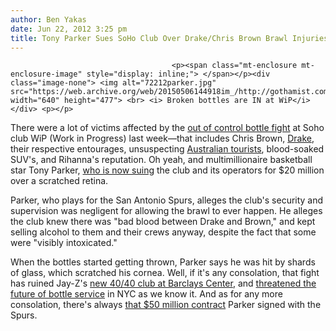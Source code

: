```yaml
---
author: Ben Yakas
date: Jun 22, 2012 3:25 pm
title: Tony Parker Sues SoHo Club Over Drake/Chris Brown Brawl Injuries
---
```


	
										<p><span class="mt-enclosure mt-enclosure-image" style="display: inline;"> </span></p><div class="image-none"> <img alt="72212parker.jpg" src="https://web.archive.org/web/20150506144918im_/http://gothamist.com/attachments/byakas/72212parker.jpg" width="640" height="477"> <br> <i> Broken bottles are IN at WiP</i></div> <p></p>

<p>There were a lot of victims affected by the <a href="https://web.archive.org/web/20150506144918/http://gothamist.com/2012/06/14/chris_brown_tweets_photo_of_injured.php">out of control bottle fight</a> at Soho club WiP (Work in Progress) last week&#x2014;that includes Chris Brown, <a href="https://web.archive.org/web/20150506144918/http://gothamist.com/tags/drake">Drake</a>, their respective entourages, unsuspecting <a href="https://web.archive.org/web/20150506144918/http://gothamist.com/2012/06/14/photos_tourist_claims_she_was_hit_b.php#photo-1">Australian tourists</a>, blood-soaked SUV&apos;s, and Rihanna&apos;s reputation. Oh yeah, and multimillionaire basketball star Tony Parker, <a href="https://web.archive.org/web/20150506144918/http://www.nydailynews.com/new-york/san-antonio-spurs-guard-tony-parker-suing-w-i-p-club-20-million-scratched-retina-suffered-chris-brown-drake-brawl-article-1.1100276?localLinksEnabled=false">who is now suing</a> the club and its operators for $20 million over a scratched retina.</p>

<p>Parker, who plays for the San Antonio Spurs, alleges the club&apos;s security and supervision was negligent for allowing the brawl to ever happen. He alleges the club knew there was &quot;bad blood between Drake and Brown,&quot; and kept selling alcohol to them and their crews anyway, despite the fact that some were &quot;visibly intoxicated.&quot; </p>

<p>When the bottles started getting thrown, Parker says he was hit by shards of glass, which scratched his cornea. Well, if it&apos;s any consolation, that fight has ruined Jay-Z&apos;s <a href="https://web.archive.org/web/20150506144918/http://www.dnainfo.com/new-york/20120621/prospect-heights/jay-zs-barclays-center-4040-club-wont-have-bottle-service">new 40/40 club at Barclays Center</a>, and <a href="https://web.archive.org/web/20150506144918/http://gothamist.com/2012/06/17/has_the_drakechris_brown_spat_ruine.php">threatened the future of bottle service</a> in NYC as we know it. And as for any more consolation, there&apos;s always <a href="https://web.archive.org/web/20150506144918/http://sports.espn.go.com/nba/news/story?id=5744114">that $50 million contract</a> Parker signed with the Spurs.</p>					
										
									
				
